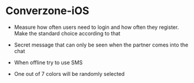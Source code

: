 # Converzone-iOS

* Measure how often users need to login and how often they register. Make the standard choice according to that

* Secret message that can only be seen when the partner comes into the chat

* When offline try to use SMS

* One out of 7 colors will be randomly selected
